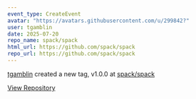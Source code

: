 ```yaml
---
event_type: CreateEvent
avatar: "https://avatars.githubusercontent.com/u/299842?"
user: tgamblin
date: 2025-07-20
repo_name: spack/spack
html_url: https://github.com/spack/spack
repo_url: https://github.com/spack/spack
---
```


<a href='https://github.com/tgamblin' target='_blank'>tgamblin</a> created a new tag, v1.0.0 at <a href='https://github.com/spack/spack' target='_blank'>spack/spack</a>

<a href='https://github.com/spack/spack' target='_blank'>View Repository</a>